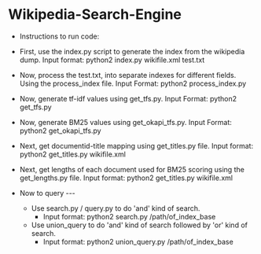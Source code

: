 # Wikipedia-Search-Engine

* Instructions to run code:

* First, use the index.py script to generate the index from the wikipedia dump. Input format: python2 index.py wikifile.xml test.txt

* Now, process the test.txt, into separate indexes for different fields. Using the process_index file. Input Format: python2 process_index.py

* Now, generate tf-idf values using get_tfs.py.  Input Format: python2 get_tfs.py

* Now, generate BM25 values using get_okapi_tfs.py.  Input Format: python2 get_okapi_tfs.py

* Next, get documentid-title mapping using get_titles.py file. Input format: python2 get_titles.py wikifile.xml

* Next, get lengths of each document used for BM25 scoring using the get_lengths.py file. Input format: python2 get_titles.py wikifile.xml

* Now to query ---
	* Use search.py / query.py to do 'and' kind of search.
		* Input format: python2 search.py /path/of_index_base
	* Use union_query to do 'and' kind of search followed by 'or' kind of search.
		* Input format: python2 union_query.py /path/of_index_base
